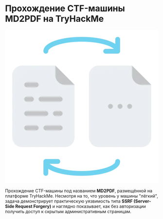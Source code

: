 # Прохождение CTF-машины MD2PDF на TryHackMe

![MD2PDF](images/md2pdf.png)

Прохождение CTF-машины под названием **MD2PDF**, размещённой на платформе TryHackMe. Несмотря на то, что уровень у машины "лёгкий", задача демонстрирует практическую уязвимость типа **SSRF (Server-Side Request Forgery)** и наглядно показывает, как без авторизации получить доступ к скрытым административным страницам.

